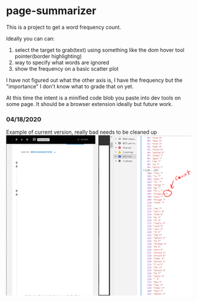 # page-summarizer
This is a project to get a word frequency count.

Ideally you can can:

1) select the target to grab(text) using something like the dom hover tool pointer(border highlighting)
2) way to specify what words are ignored
3) show the frequency on a basic scatter plot

I have not figured out what the other axis is, I have the frequency but the "importance" I don't know what to grade that on yet.

At this time the intent is a minified code blob you paste into dev tools on some page.
It should be a browser extension ideally but future work.

### 04/18/2020
Example of current version, really bad needs to be cleaned up
!['v1'](./v1-demo.png)
